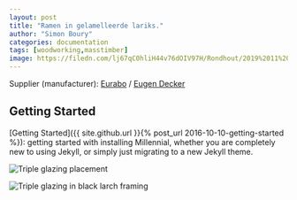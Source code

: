 ```yaml
---
layout: post
title: "Ramen in gelamelleerde lariks."
author: "Simon Boury"
categories: documentation
tags: [woodworking,masstimber]
image: https://filedn.com/lj67qC0hliH44v76dOIV97H/Rondhout/2019%2011%20Black%20Larch/Black-larch-1.jpg
---
```



Supplier (manufacturer): [Eurabo](https://www.eurabo.be/nl) / [Eugen Decker](https://www.eugen-decker.de/en/)

## Getting Started

[Getting Started]({{ site.github.url }}{% post_url 2016-10-10-getting-started %}): getting started with installing Millennial, whether you are completely new to using Jekyll, or simply just migrating to a new Jekyll theme.

![Triple glazing placement](https://filedn.com/lj67qC0hliH44v76dOIV97H/Rondhout/2019%2011%20Black%20Larch/Black-larch-2.jpg)

![Triple glazing in black larch framing](https://filedn.com/lj67qC0hliH44v76dOIV97H/Rondhout/2019%2011%20Black%20Larch/Black-larch-3.jpg)
